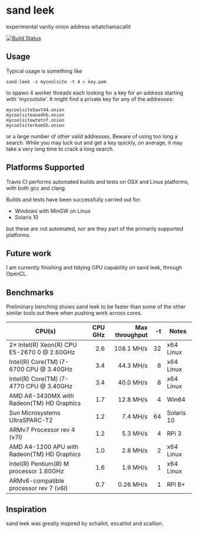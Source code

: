 # sand leek
experimental vanity onion address whatchamacallit

[![Build Status](https://travis-ci.org/phillid/sand-leek.svg?branch=master)](https://travis-ci.org/phillid/sand-leek)

## Usage

Typical usage is something like

	sand-leek -s mycoolsite -t 4 > key.pem

to spawn 4 worker threads each looking for a key for an address starting
with 'mycoolsite'. It might find a private key for any of the addresses:

	mycoolsite5avt44.onion
	mycoolsiteane4hb.onion
	mycoolsitewtetnf.onion
	mycoolsiterkom5h.onion

or a large number of other valid addresses. Beware of using too long a
search. While you may luck out and get a key quickly, on average, it
may take a very long time to crack a long search.

## Platforms Supported

Travis CI performs automated builds and tests on OSX and Linux platforms,
with both gcc and clang.

Builds and tests have been successfully carried out for:

* Windows with MinGW on Linux
* Solaris 10

but these are not automated, nor are they part of the primarily supported
platforms.

## Future work
I am currently finishing and tidying GPU capability on sand leek, through OpenCL.

## Benchmarks
Preliminary benching shows sand leek to be faster than some of the other
similar tools out there when pushing work across cores.

| CPU(s)                                      | CPU GHz | Max throughput | -t | Notes      |
|---------------------------------------------|--------:|---------------:|---:|------------|
| 2× Intel(R) Xeon(R) CPU E5-2670 0 @ 2.60GHz |     2.6 |     108.1 MH/s | 32 | x64 Linux  |
| Intel(R) Core(TM) i7-6700 CPU @ 3.40GHz     |     3.4 |      44.3 MH/s |  8 | x64 Linux  |
| Intel(R) Core(TM) i7-4770 CPU @ 3.40GHz     |     3.4 |      40.0 MH/s |  8 | x64 Linux  |
| AMD A6-3430MX with Radeon(TM) HD Graphics   |     1.7 |      12.8 MH/s |  4 | Win64      |
| Sun Microsystems UltraSPARC-T2              |     1.2 |       7.4 MH/s | 64 | Solaris 10 |
| ARMv7 Processor rev 4 (v7l)                 |     1.2 |       5.3 MH/s |  4 | RPi 3      |
| AMD A4-1200 APU with Radeon(TM) HD Graphics |     1.0 |       2.8 MH/s |  2 | x64 Linux  |
| Intel(R) Pentium(R) M processor 1.60GHz     |     1.6 |       1.9 MH/s |  1 | x64 Linux  |
| ARMv6-compatible processor rev 7 (v6l)      |     0.7 |      0.26 MH/s |  1 | RPi B+     |

## Inspiration
sand leek was greatly inspired by schallot, escahlot and scallion.

